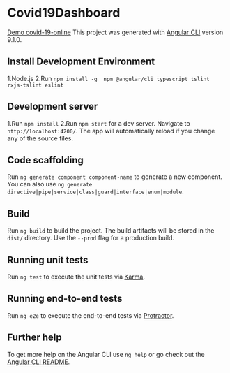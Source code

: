 # Covid19Dashboard
[Demo covid-19-online](https://lichengjhe.github.io/covid-19-online/index.html)
This project was generated with [Angular CLI](https://github.com/angular/angular-cli) version 9.1.0.

## Install Development Environment
1.Node.js
2.Run `npm install -g  npm @angular/cli typescript tslint rxjs-tslint eslint`

## Development server
1.Run `npm install` 
2.Run `npm start` for a dev server. Navigate to `http://localhost:4200/`. The app will automatically reload if you change any of the source files.

## Code scaffolding

Run `ng generate component component-name` to generate a new component. You can also use `ng generate directive|pipe|service|class|guard|interface|enum|module`.

## Build

Run `ng build` to build the project. The build artifacts will be stored in the `dist/` directory. Use the `--prod` flag for a production build.

## Running unit tests

Run `ng test` to execute the unit tests via [Karma](https://karma-runner.github.io).

## Running end-to-end tests

Run `ng e2e` to execute the end-to-end tests via [Protractor](http://www.protractortest.org/).

## Further help

To get more help on the Angular CLI use `ng help` or go check out the [Angular CLI README](https://github.com/angular/angular-cli/blob/master/README.md).
